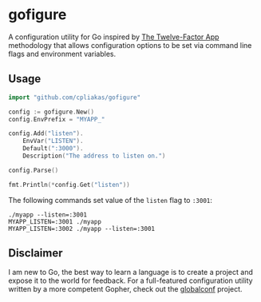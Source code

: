 # gofigure

A configuration utility for Go inspired by [The Twelve-Factor App](http://12factor.net/config)
methodology that allows configuration options to be set via command
line flags and environment variables.

## Usage

```go
import "github.com/cpliakas/gofigure"
```

```go
config := gofigure.New()
config.EnvPrefix = "MYAPP_"

config.Add("listen").
	EnvVar("LISTEN").
	Default(":3000").
	Description("The address to listen on.")

config.Parse()

fmt.Println(*config.Get("listen"))
```

The following commands set value of the `listen` flag to `:3001`:

```
./myapp --listen=:3001
MYAPP_LISTEN=:3001 ./myapp
MYAPP_LISTEN=:3002 ./myapp --listen=:3001
```

## Disclaimer

I am new to Go, the best way to learn a language is to create a
project and expose it to the world for feedback. For a full-featured
configuration utility written by a more competent Gopher, check out
the [globalconf](https://github.com/rakyll/globalconf) project.
